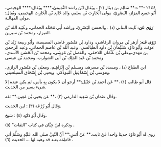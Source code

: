 ٢١٤٤ -** د:** سَالِم بن دِينَار (٢) ، ويُقال ابْن راشد التَّمِيمِيّ،**** ويُقال:**** الهجيمي، أَبُو جميع القزاز، البَصْرِيّ، مولى الْحَارِث بْن سليم، والد خَالِد بْن الْحَارِث الهجيمي، ويُقال: مولى المهالبة.

**رَوَى عَن:** ثَابِت البناني (د) ، والحسن البَصْرِيّ، وراشد أَبِي مُحَمَّد الحماني، وعُبَيد الله بْن العيزار، ومحمد بْن سيرين.

**رَوَى عَنه:** أزهر بْن مروان الرقاشي، وداود بْن مَنْصُور قاضي المصيصة، وأَبُو ربيعة زَيْد بْن عوف، وأَبُو دَاوُد سُلَيْمان بْن داود الطيالسي، وعبد الله بْن عاصم الحماني، وعبد الرحمن بن مهدي،وعلي بْن عُثْمَان اللاحقي، والفضل بْن مُوسَى، ومحمد بْن الْحَسَن الأسدي، ومحمد بْن عَبد المَلِك بْن أَبي الشوارب، ومحمد بْن عيسى

ابن الطباع (د) ، ومسدد بْن مسرهد، ومسلم بْن إِبْرَاهِيم، ومعلى بْن مَنْصُور الرازي، وموسى بْن إِسْمَاعِيل التبوذكي، ويحيى بْن إِسْحَاق السيلحيني.

قال أبو طالب (١) ،** عَن أحمد بْن حَنْبَل:** أرجو أن لا يكون بِهِ بأس، لم يكن عنده إلا شيء يسير من الحديث.

وَقَال عثمان بْن سَعِيد الدارمي (٢) ،** عَن يحيى بْن مَعِين:** ثقة.

وَقَال أَبُو زُرْعَة (٣) : لين الحديث.

وَقَال أَبُو دَاوُد (٤) : شيخ.

وذكره ابنُ حِبَّان في كتاب "الثقات" (٥) .

روى له أَبُو دَاوُدَ حديثا واحدا عَنْ ثابت،** عَنْ أَنَسٍ:** أَنَّ النَّبِيَّ صلى الله عَلَيْهِ وسَلَّمَ أتى فَاطِمَة بعبد قد وهبه لها ... الحديث (٦) .